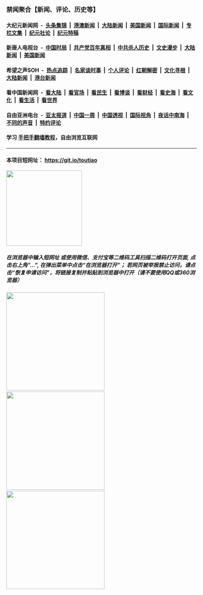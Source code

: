 ### 禁闻聚合【新闻、评论、历史等】

#### 大纪元新闻网 &nbsp;-&nbsp; [头条集锦](indexes/E头条集锦.md?t=03021431) &nbsp;|&nbsp; [港澳新闻](indexes/E港澳新闻.md?t=03021431)  &nbsp;|&nbsp; [大陆新闻](indexes/E大陆新闻.md?t=03021431) &nbsp;|&nbsp; [美国新闻](indexes/E美国新闻.md?t=03021431) &nbsp;|&nbsp; [国际新闻](indexes/E国际新闻.md?t=03021431) &nbsp;|&nbsp; [专栏文集](indexes/E专栏文集.md?t=03021431) &nbsp;|&nbsp; [纪元社论](indexes/E纪元社论.md?t=03021431) &nbsp;|&nbsp; [纪元特稿](indexes/E纪元特稿.md?t=03021431) 

#### 新唐人电视台 &nbsp;-&nbsp; [中国时局](indexes/N中国时局.md?t=03021431) &nbsp;|&nbsp; [共产党百年真相](indexes/N共产党百年真相.md?t=03021431) &nbsp;|&nbsp; [中共杀人历史](indexes/N中共杀人历史.md?t=03021431) &nbsp;|&nbsp; [文史漫步](indexes/N文史漫步.md?t=03021431) &nbsp;|&nbsp; [大陆新闻](indexes/N大陆新闻.md?t=03021431) &nbsp;|&nbsp; [美国新闻](indexes/N美国新闻.md?t=03021431)

#### 希望之声SOH &nbsp;-&nbsp; [热点追踪](indexes/H热点追踪.md?t=03021431) &nbsp;|&nbsp; [名家谈时事](indexes/H名家谈时事.md?t=03021431) &nbsp;|&nbsp; [个人评论](indexes/H个人评论.md?t=03021431)  &nbsp;|&nbsp; [红朝解密](indexes/H红朝解密.md?t=03021431) &nbsp;|&nbsp; [文化寻根](indexes/H文化寻根.md?t=03021431) &nbsp;|&nbsp; [大陆新闻](indexes/H大陆新闻.md?t=03021431) &nbsp;|&nbsp; [港台新闻](indexes/H港台新闻.md?t=03021431)

#### 看中国新闻网 &nbsp;-&nbsp; [看大陆](indexes/S看大陆.md?t=03021431) &nbsp;|&nbsp; [看官场](indexes/S看官场.md?t=03021431) &nbsp;|&nbsp; [看民生](indexes/S看民生.md?t=03021431)  &nbsp;|&nbsp; [看博谈](indexes/S看博谈.md?t=03021431) &nbsp;|&nbsp; [看财经](indexes/S看财经.md?t=03021431) &nbsp;|&nbsp; [看史海](indexes/S看史海.md?t=03021431) &nbsp;|&nbsp; [看文化](indexes/S看文化.md?t=03021431) &nbsp;|&nbsp; [看生活](indexes/S看生活.md?t=03021431) &nbsp;|&nbsp; [看世界](indexes/S看世界.md?t=03021431)

#### 自由亚洲电台 &nbsp;-&nbsp; [亚太报道](indexes/R亚太报道.md?t=03021431) &nbsp;|&nbsp; [中国一周](indexes/R中国一周.md?t=03021431) &nbsp;|&nbsp; [中国透视](indexes/R中国透视.md?t=03021431)  &nbsp;|&nbsp; [国际视角](indexes/R国际视角.md?t=03021431) &nbsp;|&nbsp; [夜话中南海](indexes/R夜话中南海.md?t=03021431) &nbsp;|&nbsp; [不同的声音](indexes/R不同的声音.md?t=03021431) &nbsp;|&nbsp; [特约评论](indexes/R特约评论.md?t=03021431)

#### 学习 [手把手翻墙教程](https://github.com/gfw-breaker/guides/wiki)，自由浏览互联网

----

#### 本项目短网址： https://git.io/toutiao
<img src="https://raw.githubusercontent.com/gfw-breaker/banned-news/master/scripts/img/qr.png" width="200px"/>  

##### 在浏览器中输入短网址 或使用微信、支付宝等二维码工具扫描二维码打开页面, 点击右上角"...", 在弹出菜单中点击“在浏览器打开”； 若网页被举报禁止访问，请点击“恢复申请访问”，将链接复制并粘贴到浏览器中打开（请不要使用QQ或360浏览器）

<img src="https://raw.githubusercontent.com/gfw-breaker/banned-news/master/scripts/img/1.png" width="260px"/> &nbsp; <img src="https://raw.githubusercontent.com/gfw-breaker/banned-news/master/scripts/img/2.png" width="260px"/> &nbsp; <img src="https://raw.githubusercontent.com/gfw-breaker/banned-news/master/scripts/img/3.png" width="260px"/>
